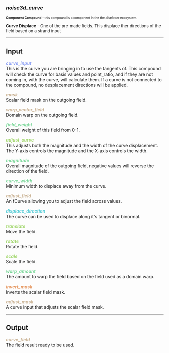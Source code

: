 ### ***noise3d_curve***
<font size = 1>**Component Compound** - this compound is a component in the the *displacer* ecosystem.<br /><br /></font>
<font size = 2>**Curve Displace** - One of the pre-made fields.  This displace ther directions of the field based on a strand input</font><br />

***
## Input
<span style="color:#90A3F4">***curve_input***</span>
<br />This is the curve you are bringing in to use the tangents of.  This compound will check the curve for basis values and point_ratio, and if they are not coming in, with the curve, will calculate them.  If a curve is not connected to the compound, no desplacement directions will be applied.

<span style="color:#CCB699">***mask***</span>
<br />Scalar field mask on the outgoing field.

<span style="color:#CCB699">***warp_vector_field***</span>
<br />Domain warp on the outgoing field.

<span style="color:#82D99F">***field_weight***</span>
<br />Overall weight of this field from 0-1.

<span style="color:#A8D977">***adjust_curve***</span>
<br />This adjusts both the magnitude and the width of the curve displacement.  The Y-axis controls the magnitude and the X-axis controls the width.

<span style="color:#82D99F">***magnitude***</span>
<br />Overall magnitude of the outgoing field, negative values will reverse the direction of the field.

<span style="color:#82D99F">***curve_width***</span>
<br />Minimum width to displace away from the curve.

<span style="color:#CCB699">***adjust_field***</span>
<br />An fCurve allowing you to adjust the field across values.

<span style="color:#62CFD9">***displace_direction***</span>
<br />The curve can be used to displace along it's tangent or binormal.

<span style="color:#A8D977">***translate***</span>
<br />Move the field.

<span style="color:#A8D977">***rotate***</span>
<br />Rotate the field.

<span style="color:#A8D977">***scale***</span>
<br />Scale the field.

<span style="color:#82D99F">***warp_amount***</span>
<br />The amount to warp the field based on the field used as a domain warp.

<span style="color:#E69963">***invert_mask***</span>
<br />Inverts the scalar field mask.

<span style="color:#CCB699">***adjust_mask***</span>
<br />A curve input that adjusts the scalar field mask.

***
## Output
<span style="color:#CCB699">***curve_field***</span>
<br />The field result ready to be used.

